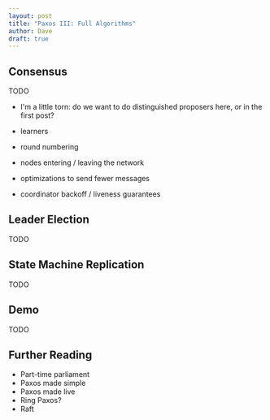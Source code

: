```yaml
---
layout: post
title: "Paxos III: Full Algorithms"
author: Dave
draft: true
---
```


## Consensus

TODO

* I'm a little torn: do we want to do distinguished proposers here, or in the first post?

* learners

* round numbering

* nodes entering / leaving the network

* optimizations to send fewer messages

* coordinator backoff / liveness guarantees

## Leader Election

TODO

## State Machine Replication

TODO

## Demo

TODO

## Further Reading

* Part-time parliament
* Paxos made simple
* Paxos made live
* Ring Paxos?
* Raft


